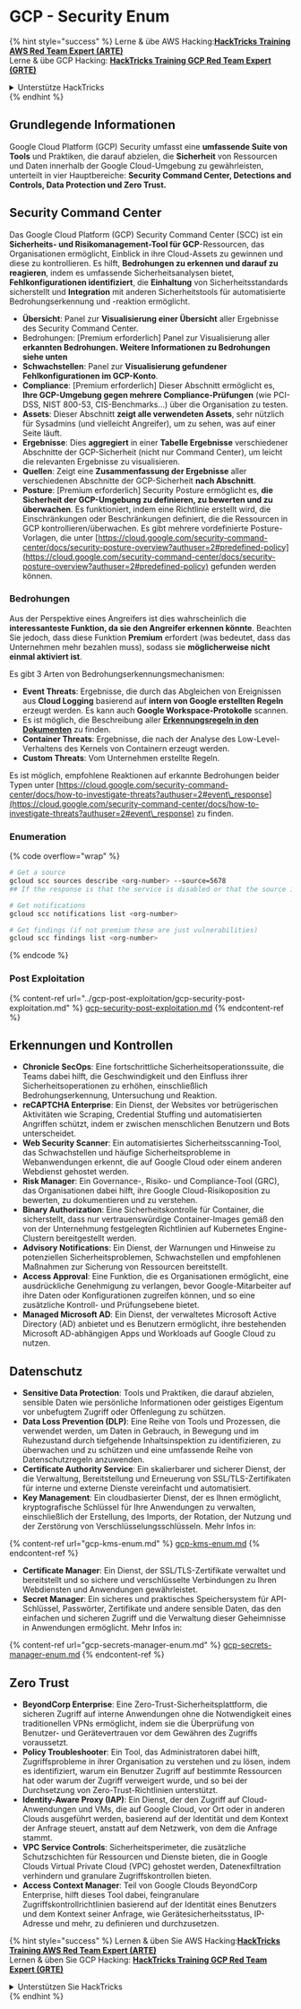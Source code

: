 # GCP - Security Enum

{% hint style="success" %}
Lerne & übe AWS Hacking:<img src="/.gitbook/assets/image.png" alt="" data-size="line">[**HackTricks Training AWS Red Team Expert (ARTE)**](https://training.hacktricks.xyz/courses/arte)<img src="/.gitbook/assets/image.png" alt="" data-size="line">\
Lerne & übe GCP Hacking: <img src="/.gitbook/assets/image (2).png" alt="" data-size="line">[**HackTricks Training GCP Red Team Expert (GRTE)**<img src="/.gitbook/assets/image (2).png" alt="" data-size="line">](https://training.hacktricks.xyz/courses/grte)

<details>

<summary>Unterstütze HackTricks</summary>

* Überprüfe die [**Abonnementpläne**](https://github.com/sponsors/carlospolop)!
* **Tritt der** 💬 [**Discord-Gruppe**](https://discord.gg/hRep4RUj7f) oder der [**Telegram-Gruppe**](https://t.me/peass) bei oder **folge** uns auf **Twitter** 🐦 [**@hacktricks\_live**](https://twitter.com/hacktricks\_live)**.**
* **Teile Hacking-Tricks, indem du PRs an die** [**HackTricks**](https://github.com/carlospolop/hacktricks) und [**HackTricks Cloud**](https://github.com/carlospolop/hacktricks-cloud) GitHub-Repos einreichst.

</details>
{% endhint %}

## Grundlegende Informationen

Google Cloud Platform (GCP) Security umfasst eine **umfassende Suite von Tools** und Praktiken, die darauf abzielen, die **Sicherheit** von Ressourcen und Daten innerhalb der Google Cloud-Umgebung zu gewährleisten, unterteilt in vier Hauptbereiche: **Security Command Center, Detections and Controls, Data Protection und Zero Trust.**

## **Security Command Center**

Das Google Cloud Platform (GCP) Security Command Center (SCC) ist ein **Sicherheits- und Risikomanagement-Tool für GCP**-Ressourcen, das Organisationen ermöglicht, Einblick in ihre Cloud-Assets zu gewinnen und diese zu kontrollieren. Es hilft, **Bedrohungen zu erkennen und darauf zu reagieren**, indem es umfassende Sicherheitsanalysen bietet, **Fehlkonfigurationen identifiziert**, die **Einhaltung** von Sicherheitsstandards sicherstellt und **Integration** mit anderen Sicherheitstools für automatisierte Bedrohungserkennung und -reaktion ermöglicht.

* **Übersicht**: Panel zur **Visualisierung einer Übersicht** aller Ergebnisse des Security Command Center.
* Bedrohungen: \[Premium erforderlich] Panel zur Visualisierung aller **erkannten Bedrohungen. Weitere Informationen zu Bedrohungen siehe unten**
* **Schwachstellen**: Panel zur **Visualisierung gefundener Fehlkonfigurationen im GCP-Konto**.
* **Compliance**: \[Premium erforderlich] Dieser Abschnitt ermöglicht es, **Ihre GCP-Umgebung gegen mehrere Compliance-Prüfungen** (wie PCI-DSS, NIST 800-53, CIS-Benchmarks...) über die Organisation zu testen.
* **Assets**: Dieser Abschnitt **zeigt alle verwendeten Assets**, sehr nützlich für Sysadmins (und vielleicht Angreifer), um zu sehen, was auf einer Seite läuft.
* **Ergebnisse**: Dies **aggregiert** in einer **Tabelle Ergebnisse** verschiedener Abschnitte der GCP-Sicherheit (nicht nur Command Center), um leicht die relevanten Ergebnisse zu visualisieren.
* **Quellen**: Zeigt eine **Zusammenfassung der Ergebnisse** aller verschiedenen Abschnitte der GCP-Sicherheit **nach Abschnitt**.
* **Posture**: \[Premium erforderlich] Security Posture ermöglicht es, **die Sicherheit der GCP-Umgebung zu definieren, zu bewerten und zu überwachen**. Es funktioniert, indem eine Richtlinie erstellt wird, die Einschränkungen oder Beschränkungen definiert, die die Ressourcen in GCP kontrollieren/überwachen. Es gibt mehrere vordefinierte Posture-Vorlagen, die unter [https://cloud.google.com/security-command-center/docs/security-posture-overview?authuser=2#predefined-policy](https://cloud.google.com/security-command-center/docs/security-posture-overview?authuser=2#predefined-policy) gefunden werden können.

### **Bedrohungen**

Aus der Perspektive eines Angreifers ist dies wahrscheinlich die **interessanteste Funktion, da sie den Angreifer erkennen könnte**. Beachten Sie jedoch, dass diese Funktion **Premium** erfordert (was bedeutet, dass das Unternehmen mehr bezahlen muss), sodass sie **möglicherweise nicht einmal aktiviert ist**.&#x20;

Es gibt 3 Arten von Bedrohungserkennungsmechanismen:

* **Event Threats**: Ergebnisse, die durch das Abgleichen von Ereignissen aus **Cloud Logging** basierend auf **intern von Google erstellten Regeln** erzeugt werden. Es kann auch **Google Workspace-Protokolle** scannen.
* Es ist möglich, die Beschreibung aller [**Erkennungsregeln in den Dokumenten**](https://cloud.google.com/security-command-center/docs/concepts-event-threat-detection-overview?authuser=2#how\_works) zu finden.
* **Container Threats**: Ergebnisse, die nach der Analyse des Low-Level-Verhaltens des Kernels von Containern erzeugt werden.
* **Custom Threats**: Vom Unternehmen erstellte Regeln.

Es ist möglich, empfohlene Reaktionen auf erkannte Bedrohungen beider Typen unter [https://cloud.google.com/security-command-center/docs/how-to-investigate-threats?authuser=2#event\_response](https://cloud.google.com/security-command-center/docs/how-to-investigate-threats?authuser=2#event\_response) zu finden.

### Enumeration

{% code overflow="wrap" %}
```bash
# Get a source
gcloud scc sources describe <org-number> --source=5678
## If the response is that the service is disabled or that the source is not found, then, it isn't enabled

# Get notifications
gcloud scc notifications list <org-number>

# Get findings (if not premium these are just vulnerabilities)
gcloud scc findings list <org-number>
```
{% endcode %}

### Post Exploitation

{% content-ref url="../gcp-post-exploitation/gcp-security-post-exploitation.md" %}
[gcp-security-post-exploitation.md](../gcp-post-exploitation/gcp-security-post-exploitation.md)
{% endcontent-ref %}

## Erkennungen und Kontrollen

* **Chronicle SecOps**: Eine fortschrittliche Sicherheitsoperationssuite, die Teams dabei hilft, die Geschwindigkeit und den Einfluss ihrer Sicherheitsoperationen zu erhöhen, einschließlich Bedrohungserkennung, Untersuchung und Reaktion.
* **reCAPTCHA Enterprise**: Ein Dienst, der Websites vor betrügerischen Aktivitäten wie Scraping, Credential Stuffing und automatisierten Angriffen schützt, indem er zwischen menschlichen Benutzern und Bots unterscheidet.
* **Web Security Scanner**: Ein automatisiertes Sicherheitsscanning-Tool, das Schwachstellen und häufige Sicherheitsprobleme in Webanwendungen erkennt, die auf Google Cloud oder einem anderen Webdienst gehostet werden.
* **Risk Manager**: Ein Governance-, Risiko- und Compliance-Tool (GRC), das Organisationen dabei hilft, ihre Google Cloud-Risikoposition zu bewerten, zu dokumentieren und zu verstehen.
* **Binary Authorization**: Eine Sicherheitskontrolle für Container, die sicherstellt, dass nur vertrauenswürdige Container-Images gemäß den von der Unternehmung festgelegten Richtlinien auf Kubernetes Engine-Clustern bereitgestellt werden.
* **Advisory Notifications**: Ein Dienst, der Warnungen und Hinweise zu potenziellen Sicherheitsproblemen, Schwachstellen und empfohlenen Maßnahmen zur Sicherung von Ressourcen bereitstellt.
* **Access Approval**: Eine Funktion, die es Organisationen ermöglicht, eine ausdrückliche Genehmigung zu verlangen, bevor Google-Mitarbeiter auf ihre Daten oder Konfigurationen zugreifen können, und so eine zusätzliche Kontroll- und Prüfungsebene bietet.
* **Managed Microsoft AD**: Ein Dienst, der verwaltetes Microsoft Active Directory (AD) anbietet und es Benutzern ermöglicht, ihre bestehenden Microsoft AD-abhängigen Apps und Workloads auf Google Cloud zu nutzen.

## Datenschutz

* **Sensitive Data Protection**: Tools und Praktiken, die darauf abzielen, sensible Daten wie persönliche Informationen oder geistiges Eigentum vor unbefugtem Zugriff oder Offenlegung zu schützen.
* **Data Loss Prevention (DLP)**: Eine Reihe von Tools und Prozessen, die verwendet werden, um Daten in Gebrauch, in Bewegung und im Ruhezustand durch tiefgehende Inhaltsinspektion zu identifizieren, zu überwachen und zu schützen und eine umfassende Reihe von Datenschutzregeln anzuwenden.
* **Certificate Authority Service**: Ein skalierbarer und sicherer Dienst, der die Verwaltung, Bereitstellung und Erneuerung von SSL/TLS-Zertifikaten für interne und externe Dienste vereinfacht und automatisiert.
* **Key Management**: Ein cloudbasierter Dienst, der es Ihnen ermöglicht, kryptografische Schlüssel für Ihre Anwendungen zu verwalten, einschließlich der Erstellung, des Imports, der Rotation, der Nutzung und der Zerstörung von Verschlüsselungsschlüsseln. Mehr Infos in:

{% content-ref url="gcp-kms-enum.md" %}
[gcp-kms-enum.md](gcp-kms-enum.md)
{% endcontent-ref %}

* **Certificate Manager**: Ein Dienst, der SSL/TLS-Zertifikate verwaltet und bereitstellt und so sichere und verschlüsselte Verbindungen zu Ihren Webdiensten und Anwendungen gewährleistet.
* **Secret Manager**: Ein sicheres und praktisches Speichersystem für API-Schlüssel, Passwörter, Zertifikate und andere sensible Daten, das den einfachen und sicheren Zugriff und die Verwaltung dieser Geheimnisse in Anwendungen ermöglicht. Mehr Infos in:

{% content-ref url="gcp-secrets-manager-enum.md" %}
[gcp-secrets-manager-enum.md](gcp-secrets-manager-enum.md)
{% endcontent-ref %}

## Zero Trust

* **BeyondCorp Enterprise**: Eine Zero-Trust-Sicherheitsplattform, die sicheren Zugriff auf interne Anwendungen ohne die Notwendigkeit eines traditionellen VPNs ermöglicht, indem sie die Überprüfung von Benutzer- und Gerätevertrauen vor dem Gewähren des Zugriffs voraussetzt.
* **Policy Troubleshooter**: Ein Tool, das Administratoren dabei hilft, Zugriffsprobleme in ihrer Organisation zu verstehen und zu lösen, indem es identifiziert, warum ein Benutzer Zugriff auf bestimmte Ressourcen hat oder warum der Zugriff verweigert wurde, und so bei der Durchsetzung von Zero-Trust-Richtlinien unterstützt.
* **Identity-Aware Proxy (IAP)**: Ein Dienst, der den Zugriff auf Cloud-Anwendungen und VMs, die auf Google Cloud, vor Ort oder in anderen Clouds ausgeführt werden, basierend auf der Identität und dem Kontext der Anfrage steuert, anstatt auf dem Netzwerk, von dem die Anfrage stammt.
* **VPC Service Controls**: Sicherheitsperimeter, die zusätzliche Schutzschichten für Ressourcen und Dienste bieten, die in Google Clouds Virtual Private Cloud (VPC) gehostet werden, Datenexfiltration verhindern und granulare Zugriffskontrollen bieten.
* **Access Context Manager**: Teil von Google Clouds BeyondCorp Enterprise, hilft dieses Tool dabei, feingranulare Zugriffskontrollrichtlinien basierend auf der Identität eines Benutzers und dem Kontext seiner Anfrage, wie Gerätesicherheitsstatus, IP-Adresse und mehr, zu definieren und durchzusetzen.

{% hint style="success" %}
Lernen & üben Sie AWS Hacking:<img src="/.gitbook/assets/image.png" alt="" data-size="line">[**HackTricks Training AWS Red Team Expert (ARTE)**](https://training.hacktricks.xyz/courses/arte)<img src="/.gitbook/assets/image.png" alt="" data-size="line">\
Lernen & üben Sie GCP Hacking: <img src="/.gitbook/assets/image (2).png" alt="" data-size="line">[**HackTricks Training GCP Red Team Expert (GRTE)**<img src="/.gitbook/assets/image (2).png" alt="" data-size="line">](https://training.hacktricks.xyz/courses/grte)

<details>

<summary>Unterstützen Sie HackTricks</summary>

* Überprüfen Sie die [**Abonnementpläne**](https://github.com/sponsors/carlospolop)!
* **Treten Sie der** 💬 [**Discord-Gruppe**](https://discord.gg/hRep4RUj7f) oder der [**Telegram-Gruppe**](https://t.me/peass) bei oder **folgen** Sie uns auf **Twitter** 🐦 [**@hacktricks\_live**](https://twitter.com/hacktricks\_live)**.**
* **Teilen Sie Hacking-Tricks, indem Sie PRs an die** [**HackTricks**](https://github.com/carlospolop/hacktricks) und [**HackTricks Cloud**](https://github.com/carlospolop/hacktricks-cloud) GitHub-Repos einreichen.

</details>
{% endhint %}
